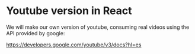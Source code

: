 # Youtube version in React

We will make our own version of youtube, consuming real videos using the API provided by google:

https://developers.google.com/youtube/v3/docs?hl=es
